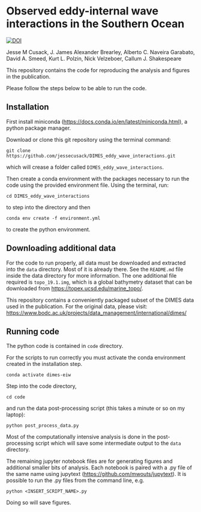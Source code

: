 # Observed eddy-internal wave interactions in the Southern Ocean

[![DOI](https://zenodo.org/badge/275956774.svg)](https://zenodo.org/badge/latestdoi/275956774)

Jesse M Cusack, J. James Alexander Brearley, Alberto C. Naveira Garabato, David A. Smeed, Kurt L. Polzin, Nick Velzeboer, Callum J. Shakespeare

This repository contains the code for reproducing the analysis and figures in the publication.

Please follow the steps below to be able to run the code.

## Installation

First install miniconda (https://docs.conda.io/en/latest/miniconda.html), a python package manager.

Download or clone this git repository using the terminal command:

`git clone https://github.com/jessecusack/DIMES_eddy_wave_interactions.git`

which will crease a folder called `DIMES_eddy_wave_interactions`.

Then create a conda environment with the packages necessary to run the code using the provided environment file. Using the terminal, run:

`cd DIMES_eddy_wave_interactions`

to step into the directory and then

`conda env create -f environment.yml`

to create the python environment.

## Downloading additional data

For the code to run properly, all data must be downloaded and extracted into the `data` directory. Most of it is already there. See the `README.md` file inside the data directory for more information. The one additional file required is `topo_19.1.img`, which is a global bathymetry dataset that can be downloaded from https://topex.ucsd.edu/marine_topo/.

This repository contains a conveniently packaged subset of the DIMES data used in the publication. For the original data, please visit: https://www.bodc.ac.uk/projects/data_management/international/dimes/

## Running code

The python code is contained in `code` directory.

For the scripts to run correctly you must activate the conda environment created in the installation step.

`conda activate dimes-eiw`

Step into the code directory,

`cd code`

and run the data post-processing script (this takes a minute or so on my laptop):

`python post_process_data.py`

Most of the computationally intensive analysis is done in the post-processing script which will save some intermediate output to the `data` directory.

The remaining jupyter notebook files are for generating figures and additional smaller bits of analysis. Each notebook is paired with a .py file of the same name using jupytext (https://github.com/mwouts/jupytext). It is possible to run the .py files from the command line, e.g.

`python <INSERT_SCRIPT_NAME>.py`

Doing so will save figures.